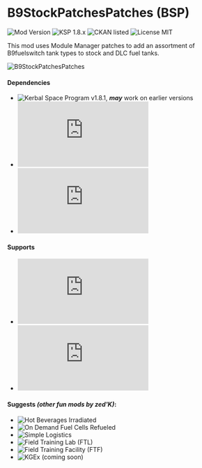 <!-- Readme.md v1.1.1
B9StockPatchesPatches (BSP)
created: 23 Sep 19
updated: 03 Jan 20 -->

<!-- Download on SpaceDock or Github or Curseforge. Also available on CKAN. -->

# B9StockPatchesPatches (BSP)
![Mod Version](https://img.shields.io/github/v/release/zer0Kerbal/B9StockPatches?include_prereleases)
![KSP 1.8.x](https://img.shields.io/badge/KSP%20version-1.8.x-66ccff.svg?style=flat-square)
![CKAN listed](https://img.shields.io/badge/CKAN-Indexed-brightgreen.svg)
![License MIT](https://img.shields.io/badge/license-MIT-red)

 This mod uses Module Manager patches to add an assortment of B9fuelswitch tank types to stock and DLC fuel tanks.

![B9StockPatchesPatches](https://i.imgur.com/VGwKrJn.png)

#### Dependencies
 - ![Kerbal Space Program](https://kerbalspaceprogram.com) v1.8.1, ***may*** work on earlier versions
 - ![Module Manager](http://forum.kerbalspaceprogram.com/index.php?/topic/50533-105-*)
 - ![B9PartSwitcher](http://forum.kerbalspaceprogram.com/index.php?showtopic=140541)

#### Supports
- ![Community Resource Pack](https://forum.kerbalspaceprogram.com/index.php?/topic/166314-131-*)
- ![Kerbal Change Log](https://forum.kerbalspaceprogram.com/index.php?/topic/179207-*)

#### Suggests *(other fun mods by zed'K)*:
- ![Hot Beverages Irradiated](https://github.com/zer0Kerbal/HotBeverageIrradiated)
- ![On Demand Fuel Cells Refueled]()
- ![Simple Logistics]()
- ![Field Training Lab (FTL)]()
- ![Field Training Facility (FTF)]()
- ![KGEx (coming soon)]()

<!--
This readme is
CC BY-NC-SA-4.0 by
zer0Kerbal-->
